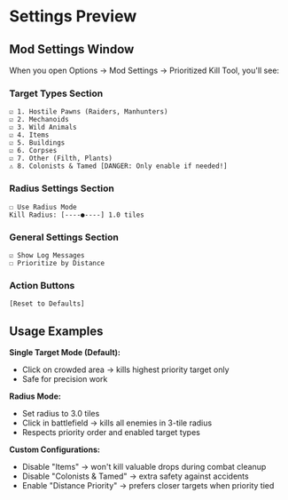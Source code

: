 # Settings Preview

## Mod Settings Window

When you open Options → Mod Settings → Prioritized Kill Tool, you'll see:

### Target Types Section
```
☑ 1. Hostile Pawns (Raiders, Manhunters)
☑ 2. Mechanoids  
☑ 3. Wild Animals
☑ 4. Items
☑ 5. Buildings
☑ 6. Corpses
☑ 7. Other (Filth, Plants)
⚠ 8. Colonists & Tamed [DANGER: Only enable if needed!]
```

### Radius Settings Section
```
☐ Use Radius Mode
Kill Radius: [----●----] 1.0 tiles
```

### General Settings Section
```
☑ Show Log Messages
☐ Prioritize by Distance
```

### Action Buttons
```
[Reset to Defaults]
```

## Usage Examples

**Single Target Mode (Default):**
- Click on crowded area → kills highest priority target only
- Safe for precision work

**Radius Mode:**
- Set radius to 3.0 tiles
- Click in battlefield → kills all enemies in 3-tile radius
- Respects priority order and enabled target types

**Custom Configurations:**
- Disable "Items" → won't kill valuable drops during combat cleanup
- Disable "Colonists & Tamed" → extra safety against accidents
- Enable "Distance Priority" → prefers closer targets when priority tied
